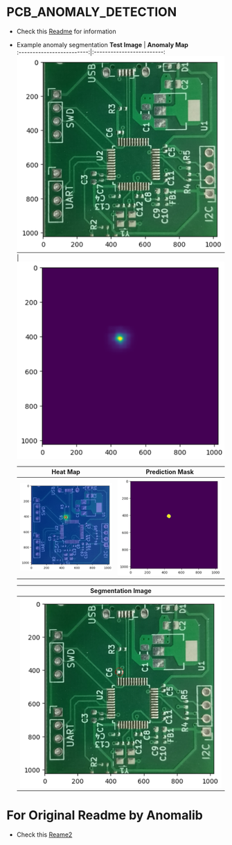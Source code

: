 # PCB_ANOMALY_DETECTION
- Check this [Readme](https://github.com/rkroshan/anomalib_intel/tree/main/notebooks/pcb_anomaly_detection/README.md) for information
- Example anomaly segmentation
  **Test Image**                 | **Anomaly Map**      
  :-------------------------:|:-------------------------:
  ![Test Image](https://github.com/rkroshan/anomalib_intel/blob/main/notebooks/pcb_anomaly_detection/output/test_image.png)  |  ![Test Image](https://github.com/rkroshan/anomalib_intel/blob/main/notebooks/pcb_anomaly_detection/output/test_image_anomalymap.png)

  **Heat Map**                 | **Prediction Mask**      
  :-------------------------:|:-------------------------:
  ![Test Image](https://github.com/rkroshan/anomalib_intel/blob/main/notebooks/pcb_anomaly_detection/output/test_image_heatmap.png)  |  ![Test Image](https://github.com/rkroshan/anomalib_intel/blob/main/notebooks/pcb_anomaly_detection/output/test_image_predictionmask.png)

  **Segmentation Image**                 |      
  :-------------------------:|
  ![Test Image](https://github.com/rkroshan/anomalib_intel/blob/main/notebooks/pcb_anomaly_detection/output/test_image_segmentation.png)  |  


# For Original Readme by Anomalib
- Check this [Reame2](https://github.com/rkroshan/anomalib_intel/blob/main/README2.md)
